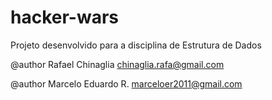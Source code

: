 # hacker-wars
Projeto desenvolvido para a disciplina de Estrutura de Dados

@author Rafael Chinaglia <chinaglia.rafa@gmail.com>



@author Marcelo Eduardo R. <marceloer2011@gmail.com>
